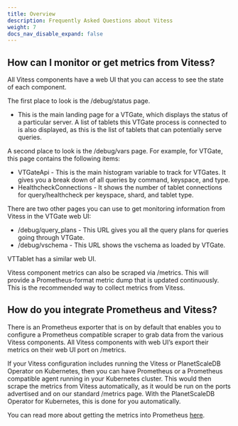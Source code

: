 ```yaml
---
title: Overview
description: Frequently Asked Questions about Vitess
weight: 7
docs_nav_disable_expand: false
---
```


## How can I monitor or get metrics from Vitess?

All Vitess components have a web UI that you can access to see the state of each component.

The first place to look is the /debug/status page. 
* This is the main landing page for a VTGate, which displays the status of a particular server. A list of tablets this VTGate process is connected to is also displayed, as this is the list of tablets that can potentially serve queries.

A second place to look is the /debug/vars page.  For example, for VTGate, this page contains the following items:
* VTGateApi - This is the main histogram variable to track for VTGates. It gives you a break down of all queries by command, keyspace, and type.
* HealthcheckConnections - It shows the number of tablet connections for query/healthcheck per keyspace, shard, and tablet type.

There are two other pages you can use to get monitoring information from Vitess in the VTGate web UI:
* /debug/query_plans - This URL gives you all the query plans for queries going through VTGate.
* /debug/vschema - This URL shows the vschema as loaded by VTGate.

VTTablet has a similar web UI.

Vitess component metrics can also be scraped via /metrics. This will provide a Prometheus-format metric dump that is updated continuously. This is the recommended way to collect metrics from Vitess.

## How do you integrate Prometheus and Vitess?

There is an Prometheus exporter that is on by default that enables you to configure a Prometheus compatible scraper to grab data from the various Vitess components. All Vitess components with web UI’s export their metrics on their web UI port on /metrics. 

If your Vitess configuration includes running the Vitess or PlanetScaleDB Operator on Kubernetes, then you can have Prometheus or a Prometheus compatible agent running in your Kubernetes cluster. This would then scrape the metrics from Vitess automatically, as it would be run on the ports advertised and on our standard /metrics page. With the PlanetScaleDB Operator for Kubernetes, this is done for you automatically.

You can read more about getting the metrics into Prometheus [here](https://prometheus.io/docs/prometheus/latest/configuration/configuration/#scrape_config).
